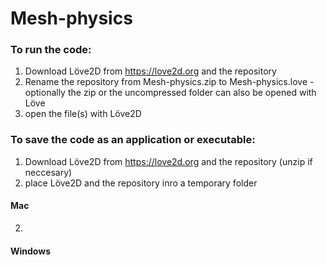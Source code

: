 # Mesh-physics
### To run the code:
  1. Download Löve2D from https://love2d.org and the repository
  2. Rename the repository from Mesh-physics.zip to Mesh-physics.love
    - optionally the zip or the uncompressed folder can also be opened with Löve
  3. open the file(s) with Löve2D
  
### To save the code as an application or executable:
  1. Download Löve2D from https://love2d.org and the repository (unzip if neccesary)
  2. place Löve2D and the repository inro a temporary folder
#### Mac
  2. 
#### Windows
